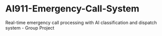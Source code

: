 # AI911-Emergency-Call-System
Real-time emergency call processing with AI classification and dispatch system - Group Project
